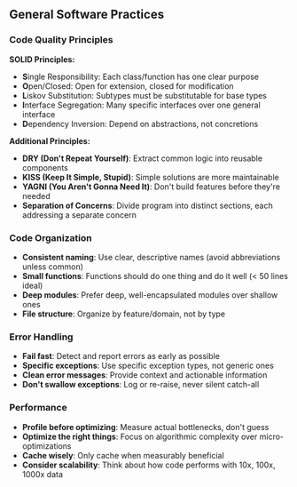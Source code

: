 ## General Software Practices

### Code Quality Principles

**SOLID Principles:**
- **S**ingle Responsibility: Each class/function has one clear purpose
- **O**pen/Closed: Open for extension, closed for modification
- **L**iskov Substitution: Subtypes must be substitutable for base types
- **I**nterface Segregation: Many specific interfaces over one general interface
- **D**ependency Inversion: Depend on abstractions, not concretions

**Additional Principles:**
- **DRY (Don't Repeat Yourself)**: Extract common logic into reusable components
- **KISS (Keep It Simple, Stupid)**: Simple solutions are more maintainable
- **YAGNI (You Aren't Gonna Need It)**: Don't build features before they're needed
- **Separation of Concerns**: Divide program into distinct sections, each addressing a separate concern

### Code Organization

- **Consistent naming**: Use clear, descriptive names (avoid abbreviations unless common)
- **Small functions**: Functions should do one thing and do it well (< 50 lines ideal)
- **Deep modules**: Prefer deep, well-encapsulated modules over shallow ones
- **File structure**: Organize by feature/domain, not by type

### Error Handling

- **Fail fast**: Detect and report errors as early as possible
- **Specific exceptions**: Use specific exception types, not generic ones
- **Clean error messages**: Provide context and actionable information
- **Don't swallow exceptions**: Log or re-raise, never silent catch-all

### Performance

- **Profile before optimizing**: Measure actual bottlenecks, don't guess
- **Optimize the right things**: Focus on algorithmic complexity over micro-optimizations
- **Cache wisely**: Only cache when measurably beneficial
- **Consider scalability**: Think about how code performs with 10x, 100x, 1000x data
